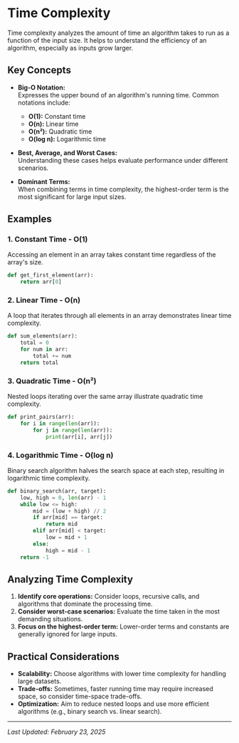 # Time Complexity

Time complexity analyzes the amount of time an algorithm takes to run as a function of the input size. It helps to understand the efficiency of an algorithm, especially as inputs grow larger.

## Key Concepts

- **Big-O Notation:**  
  Expresses the upper bound of an algorithm's running time. Common notations include:
  - **O(1):** Constant time  
  - **O(n):** Linear time  
  - **O(n²):** Quadratic time  
  - **O(log n):** Logarithmic time

- **Best, Average, and Worst Cases:**  
  Understanding these cases helps evaluate performance under different scenarios.

- **Dominant Terms:**  
  When combining terms in time complexity, the highest-order term is the most significant for large input sizes.

## Examples

### 1. Constant Time - O(1)

Accessing an element in an array takes constant time regardless of the array's size.

```python
def get_first_element(arr):
    return arr[0]
```

### 2. Linear Time - O(n)

A loop that iterates through all elements in an array demonstrates linear time complexity.

```python
def sum_elements(arr):
    total = 0
    for num in arr:
        total += num
    return total
```

### 3. Quadratic Time - O(n²)

Nested loops iterating over the same array illustrate quadratic time complexity.

```python
def print_pairs(arr):
    for i in range(len(arr)):
        for j in range(len(arr)):
            print(arr[i], arr[j])
```

### 4. Logarithmic Time - O(log n)

Binary search algorithm halves the search space at each step, resulting in logarithmic time complexity.

```python
def binary_search(arr, target):
    low, high = 0, len(arr) - 1
    while low <= high:
        mid = (low + high) // 2
        if arr[mid] == target:
            return mid
        elif arr[mid] < target:
            low = mid + 1
        else:
            high = mid - 1
    return -1
```

## Analyzing Time Complexity

1. **Identify core operations:** Consider loops, recursive calls, and algorithms that dominate the processing time.
2. **Consider worst-case scenarios:** Evaluate the time taken in the most demanding situations.
3. **Focus on the highest-order term:** Lower-order terms and constants are generally ignored for large inputs.

## Practical Considerations

- **Scalability:** Choose algorithms with lower time complexity for handling large datasets.
- **Trade-offs:** Sometimes, faster running time may require increased space, so consider time-space trade-offs.
- **Optimization:** Aim to reduce nested loops and use more efficient algorithms (e.g., binary search vs. linear search).

---
*Last Updated: February 23, 2025*